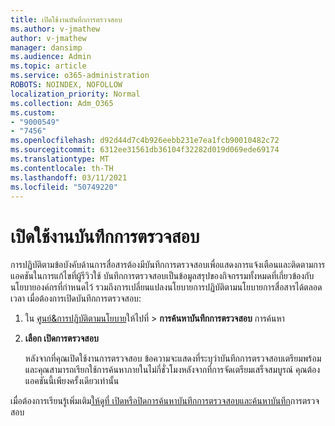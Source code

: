 ```yaml
---
title: เปิดใช้งานบันทึกการตรวจสอบ
ms.author: v-jmathew
author: v-jmathew
manager: dansimp
ms.audience: Admin
ms.topic: article
ms.service: o365-administration
ROBOTS: NOINDEX, NOFOLLOW
localization_priority: Normal
ms.collection: Adm_O365
ms.custom:
- "9000549"
- "7456"
ms.openlocfilehash: d92d44d7c4b926eebb231e7ea1fcb90010482c72
ms.sourcegitcommit: 6312ee31561db36104f32282d019d069ede69174
ms.translationtype: MT
ms.contentlocale: th-TH
ms.lasthandoff: 03/11/2021
ms.locfileid: "50749220"
---
```

# <a name="enable-the-audit-log"></a>เปิดใช้งานบันทึกการตรวจสอบ

การปฏิบัติตามข้อบังคับด้านการสื่อสารต้องมีบันทึกการตรวจสอบเพื่อแสดงการแจ้งเตือนและติดตามการแอคชันในการแก้ไขที่ผู้รีวิวใช้ บันทึกการตรวจสอบเป็นข้อมูลสรุปของกิจกรรมทั้งหมดที่เกี่ยวข้องกับนโยบายองค์กรที่กําหนดไว้ รวมถึงการเปลี่ยนแปลงนโยบายการปฏิบัติตามนโยบายการสื่อสารได้ตลอดเวลา เมื่อต้องการเปิดบันทึกการตรวจสอบ:

1. ใน [ศูนย์&การปฏิบัติตามนโยบาย](https://go.microsoft.com/fwlink/?linkid=2101341)ให้ไปที่  >  **การค้นหาบันทึกการตรวจสอบ** การค้นหา
2. **เลือก เปิดการตรวจสอบ**

    หลังจากที่คุณเปิดใช้งานการตรวจสอบ ข้อความจะแสดงที่ระบุว่าบันทึกการตรวจสอบเตรียมพร้อมและคุณสามารถเรียกใช้การค้นหาภายในไม่กี่ชั่วโมงหลังจากที่การจัดเตรียมเสร็จสมบูรณ์ คุณต้องแอคชันนี้เพียงครั้งเดียวเท่านั้น

เมื่อต้องการเรียนรู้เพิ่มเติม[ให้ดูที่ เปิดหรือปิดการค้นหาบันทึกการตรวจสอบ](https://go.microsoft.com/fwlink/?linkid=2129077)[และค้นหาบันทึก](https://go.microsoft.com/fwlink/?linkid=2123729)การตรวจสอบ
